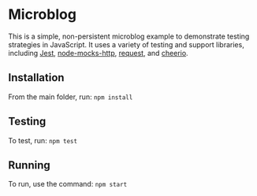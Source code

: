 # Microblog

This is a simple, non-persistent microblog example to demonstrate testing strategies in JavaScript.  It uses a variety of testing and support libraries, including [Jest](https://facebook.github.io/jest/), [node-mocks-http](https://github.com/howardabrams/node-mocks-http),
[request](https://github.com/request/request), and [cheerio](https://github.com/cheeriojs/cheerio).

## Installation
From the main folder, run:
`npm install`

## Testing
To test, run:
`npm test`

## Running
To run, use the command:
`npm start`

